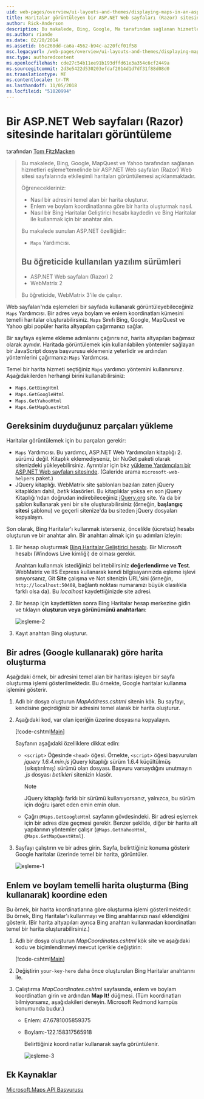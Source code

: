 ```yaml
---
uid: web-pages/overview/ui-layouts-and-themes/displaying-maps-in-an-aspnet-web-pages-site
title: Haritalar görüntüleyen bir ASP.NET Web sayfaları (Razor) sitesinde | Microsoft Docs
author: Rick-Anderson
description: Bu makalede, Bing, Google, Ma tarafından sağlanan hizmetleri eşleme'temelinde bir ASP.NET Web sayfaları (Razor) Web sitesi sayfalarında etkileşimli haritaları görüntülemesi açıklanmaktadır...
ms.author: riande
ms.date: 02/20/2014
ms.assetid: b5c268dd-ca6a-4562-b94c-a220fcf01f58
msc.legacyurl: /web-pages/overview/ui-layouts-and-themes/displaying-maps-in-an-aspnet-web-pages-site
msc.type: authoredcontent
ms.openlocfilehash: cde27c54b11ee91b193dffd61e3a354c6cf2449a
ms.sourcegitcommit: 2d3e5422d530203efdaf2014d1d7df31f88d08d0
ms.translationtype: MT
ms.contentlocale: tr-TR
ms.lasthandoff: 11/05/2018
ms.locfileid: "51020994"
---
```

<a name="displaying-maps-in-an-aspnet-web-pages-razor-site"></a>Bir ASP.NET Web sayfaları (Razor) sitesinde haritaları görüntüleme
====================
tarafından [Tom FitzMacken](https://github.com/tfitzmac)

> Bu makalede, Bing, Google, MapQuest ve Yahoo tarafından sağlanan hizmetleri eşleme'temelinde bir ASP.NET Web sayfaları (Razor) Web sitesi sayfalarında etkileşimli haritaları görüntülemesi açıklanmaktadır.
> 
> Öğrenecekleriniz:
> 
> - Nasıl bir adresini temel alan bir harita oluşturur.
> - Enlem ve boylam koordinatlarına göre bir harita oluşturmak nasıl.
> - Nasıl bir Bing Haritalar Geliştirici hesabı kaydedin ve Bing Haritalar ile kullanmak için bir anahtar alın.
> 
> Bu makalede sunulan ASP.NET özelliğidir:
> 
> - `Maps` Yardımcısı.
>   
> 
> ## <a name="software-versions-used-in-the-tutorial"></a>Bu öğreticide kullanılan yazılım sürümleri
> 
> 
> - ASP.NET Web sayfaları (Razor) 2
> - WebMatrix 2
>   
> 
> Bu öğreticide, WebMatrix 3'ile de çalışır.


Web sayfaları'nda eşlemeleri bir sayfada kullanarak görüntüleyebileceğiniz `Maps` Yardımcısı. Bir adres veya boylam ve enlem koordinatları kümesini temelli haritalar oluşturabilirsiniz. `Maps` Sınıfı Bing, Google, MapQuest ve Yahoo gibi popüler harita altyapıları çağırmanızı sağlar.

Bir sayfaya eşleme ekleme adımlarını çağırırsınız, harita altyapıları bağımsız olarak aynıdır. Haritada görüntülemek için kullanılabilen yöntemler sağlayan bir JavaScript dosya başvurusu eklemeniz yeterlidir ve ardından yöntemlerini çağırmanızı `Maps` Yardımcısı.

Temel bir harita hizmeti seçtiğiniz `Maps` yardımcı yöntemini kullanırsınız. Aşağıdakilerden herhangi birini kullanabilirsiniz:

- `Maps.GetBingHtml`
- `Maps.GetGoogleHtml`
- `Maps.GetYahooHtml`
- `Maps.GetMapQuestHtml`

## <a name="installing-the-pieces-you-need"></a>Gereksinim duyduğunuz parçaları yükleme

Haritalar görüntülemek için bu parçaları gerekir:

- `Maps` Yardımcısı. Bu yardımcı, ASP.NET Web Yardımcıları kitaplığı 2. sürümü değil. Kitaplık eklemediyseniz, bir NuGet paketi olarak sitenizdeki yükleyebilirsiniz. Ayrıntılar için bkz [yükleme Yardımcıları bir ASP.NET Web sayfaları sitesinde](https://go.microsoft.com/fwlink/?LinkId=252372). (Galeride arama `microsoft-web-helpers` paket.)
- JQuery kitaplığı. WebMatrix site şablonları bazıları zaten jQuery kitaplıkları dahil, *betik* klasörleri. Bu kitaplıklar yoksa en son jQuery Kitaplığı'ndan doğrudan indirebileceğiniz [jQuery.org](http://jQuery.org) site. Ya da bir şablon kullanarak yeni bir site oluşturabilirsiniz (örneğin, **başlangıç sitesi** şablonu) ve geçerli sitenize'da bu siteden jQuery dosyaları kopyalayın.

Son olarak, Bing Haritalar'ı kullanmak isterseniz, öncelikle (ücretsiz) hesabı oluşturun ve bir anahtar alın. Bir anahtarı almak için şu adımları izleyin:

1. Bir hesap oluşturmak [Bing Haritalar Geliştirici hesabı](https://www.microsoft.com/maps/developers/web.aspx). Bir Microsoft hesabı (Windows Live kimliği) de olması gerekir.

    Anahtarı kullanmak istediğinizi belirtebilirsiniz **değerlendirme ve Test**. WebMatrix ve IIS Express kullanarak kendi bilgisayarınızda eşleme işlevi sınıyorsanız, Git **Site** çalışma ve Not sitenizin URL'sini (örneğin, `http://localhost:50408`, bağlantı noktası numaranızı büyük olasılıkla farklı olsa da). Bu *localhost* kaydettiğinizde site adresi.
2. Bir hesap için kaydettikten sonra Bing Haritalar hesap merkezine gidin ve tıklayın **oluşturun veya görünümünü anahtarları**:

    ![eşleme-2](displaying-maps-in-an-aspnet-web-pages-site/_static/image1.png)
3. Kayıt anahtarı Bing oluşturur.

## <a name="creating-a-map-based-on-an-address-using-google"></a>Bir adres (Google kullanarak) göre harita oluşturma

Aşağıdaki örnek, bir adresini temel alan bir haritası işleyen bir sayfa oluşturma işlemi gösterilmektedir. Bu örnekte, Google haritalar kullanma işlemini gösterir.

1. Adlı bir dosya oluşturun *MapAddress.cshtml* sitenin kök. Bu sayfayı, kendisine geçirdiğiniz bir adresini temel alarak bir harita oluşturur.
2. Aşağıdaki kod, var olan içeriğin üzerine dosyasına kopyalayın.

    [!code-cshtml[Main](displaying-maps-in-an-aspnet-web-pages-site/samples/sample1.cshtml)]

    Sayfanın aşağıdaki özelliklere dikkat edin:

    - `<script>` Öğesinde `<head>` öğesi. Örnekte, `<script>` öğesi başvuruları *jquery 1.6.4.min.js* jQuery kitaplığı sürüm 1.6.4 küçültülmüş (sıkıştırılmış) sürümü olan dosyası. Başvuru varsaydığını unutmayın *.js* dosyası *betikleri* sitenizin klasör. 

        > [!NOTE]
        > JQuery kitaplığı farklı bir sürümü kullanıyorsanız, yalnızca, bu sürüm için doğru işaret eden emin emin olun.
    - Çağrı `@Maps.GetGoogleHtml` sayfanın gövdesindeki. Bir adresi eşlemek için bir adres dize geçmesi gerekir. Benzer şekilde, diğer bir harita alt yapılarının yöntemler çalışır (`@Maps.GetYahooHtml`, `@Maps.GetMapQuestHtml`).
3. Sayfayı çalıştırın ve bir adres girin. Sayfa, belirttiğiniz konuma gösterir Google haritalar üzerinde temel bir harita, görüntüler.

     ![eşleme-1](displaying-maps-in-an-aspnet-web-pages-site/_static/image2.png)

## <a name="creating-a-map-based-on-latitude-and-longitude-coordinates-using-bing"></a>Enlem ve boylam temelli harita oluşturma (Bing kullanarak) koordine eden

Bu örnek, bir harita koordinatlarına göre oluşturma işlemi gösterilmektedir. Bu örnek, Bing Haritalar'ı kullanmayı ve Bing anahtarınızı nasıl eklendiğini gösterir. (Bir harita altyapıları ayrıca Bing anahtarı kullanmadan koordinatları temel bir harita oluşturabilirsiniz.)

1. Adlı bir dosya oluşturun *MapCoordinates.cshtml* kök site ve aşağıdaki kodu ve biçimlendirmeyi mevcut içerikle değiştirin:

    [!code-cshtml[Main](displaying-maps-in-an-aspnet-web-pages-site/samples/sample2.cshtml)]
2. Değiştirin `your-key-here` daha önce oluşturulan Bing Haritalar anahtarını ile.
3. Çalıştırma *MapCoordinates.cshtml* sayfasında, enlem ve boylam koordinatları girin ve ardından **Map It!** düğmesi. (Tüm koordinatları bilmiyorsanız, aşağıdakileri deneyin. Microsoft Redmond kampüs konumunda budur.)

   - Enlem: 47.6781005859375
   - Boylam:-122.158317565918

     Belirttiğiniz koordinatlar kullanarak sayfa görüntülenir.

     ![eşleme-3](displaying-maps-in-an-aspnet-web-pages-site/_static/image3.png)

<a id="Additional_Resources"></a>
## <a name="additional-resources"></a>Ek Kaynaklar


[Microsoft.Maps API Başvurusu](https://msdn.microsoft.com/library/gg427611.aspx)
